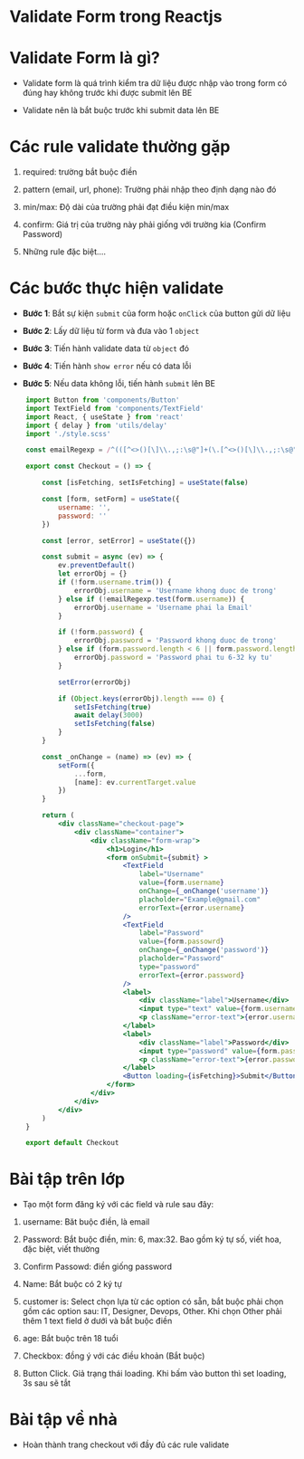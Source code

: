 # Validate Form trong Reactjs

# Validate Form là gì?

- Validate form là quá trình kiểm tra dữ liệu được nhập vào trong form có đúng hay không trước khi được submit lên BE

- Validate nên là bắt buộc trước khi submit data lên BE

# Các rule validate thường gặp

1. required: trường bắt buộc điền

2. pattern (email, url, phone): Trường phải nhập theo định dạng nào đó

3. min/max: Độ dài của trường phải đạt điều kiện min/max

4. confirm: Giá trị của trường này phải giống với trường kia (Confirm Password)

5. Những rule đặc biệt.... 

# Các bước thực hiện validate

- **Bước 1**: Bắt sự kiện `submit` của form hoặc `onClick` của button gửi dữ liệu

- **Bước 2**: Lấy dữ liệu từ form và đưa vào 1 `object`

- **Bước 3**: Tiến hành validate data từ `object` đó

- **Bước 4**: Tiến hành `show error` nếu có data lỗi

- **Bước 5**: Nếu data không lỗi, tiến hành `submit` lên BE


```jsx
    import Button from 'components/Button'
    import TextField from 'components/TextField'
    import React, { useState } from 'react'
    import { delay } from 'utils/delay'
    import './style.scss'

    const emailRegexp = /^(([^<>()[\]\\.,;:\s@"]+(\.[^<>()[\]\\.,;:\s@"]+)*)|(".+"))@((\[[0-9]{1,3}\.[0-9]{1,3}\.[0-9]{1,3}\.[0-9]{1,3}\])|(([a-zA-Z\-0-9]+\.)+[a-zA-Z]{2,}))$/

    export const Checkout = () => {

        const [isFetching, setIsFetching] = useState(false)

        const [form, setForm] = useState({
            username: '',
            password: ''
        })

        const [error, setError] = useState({})

        const submit = async (ev) => {
            ev.preventDefault()
            let errorObj = {}
            if (!form.username.trim()) {
                errorObj.username = 'Username khong duoc de trong'
            } else if (!emailRegexp.test(form.username)) {
                errorObj.username = 'Username phai la Email'
            }

            if (!form.password) {
                errorObj.password = 'Password khong duoc de trong'
            } else if (form.password.length < 6 || form.password.length > 32) {
                errorObj.password = 'Password phai tu 6-32 ky tu'
            }

            setError(errorObj)

            if (Object.keys(errorObj).length === 0) {
                setIsFetching(true)
                await delay(3000)
                setIsFetching(false)
            }
        }

        const _onChange = (name) => (ev) => {
            setForm({
                ...form,
                [name]: ev.currentTarget.value
            })
        }

        return (
            <div className="checkout-page">
                <div className="container">
                    <div className="form-wrap">
                        <h1>Login</h1>
                        <form onSubmit={submit} >
                            <TextField
                                label="Username"
                                value={form.username}
                                onChange={_onChange('username')}
                                placholder="Example@gmail.com"
                                errorText={error.username}
                            />
                            <TextField
                                label="Password"
                                value={form.passowrd}
                                onChange={_onChange('password')}
                                placholder="Password"
                                type="password"
                                errorText={error.password}
                            />
                            <label>
                                <div className="label">Username</div>
                                <input type="text" value={form.username} onChange={_onChange('username')} />
                                <p className="error-text">{error.username}</p>
                            </label>
                            <label>
                                <div className="label">Password</div>
                                <input type="password" value={form.password} onChange={_onChange('password')} />
                                <p className="error-text">{error.password}</p>
                            </label>
                            <Button loading={isFetching}>Submit</Button>
                        </form>
                    </div>
                </div>
            </div>
        )
    }

    export default Checkout
```


# Bài tập trên lớp

- Tạo một form đăng ký với các field và rule sau đây:

1. username: Băt buộc điền, là email

3. Password: Bắt buộc điền, min: 6, max:32. Bao gồm ký tự số, viết hoa, đặc biệt, viết thường

5. Confirm Passowd: điền giống password

7. Name: Bắt buộc có 2 ký tự

9. customer is: Select chọn lựa từ các option có sẵn, bắt buộc phải chọn gồm các option sau: IT, Designer, Devops, Other. Khi chọn Other phải thêm 1 text field ở dưới và bắt buộc điền

11. age: Bắt buộc trên 18 tuổi

13. Checkbox: đồng ý với các điều khoản (Bắt buộc)

15. Button Click. Giả trạng thái loading. Khi bấm vào button thì set loading, 3s sau sẽ tắt


# Bài tập về nhà

- Hoàn thành trang checkout với đầy đủ các rule validate
